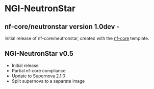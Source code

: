 # NGI-NeutronStar

## nf-core/neutronstar version 1.0dev - <date>
Initial release of nf-core/neutronstar, created with the [nf-core](http://nf-co.re/) template.

## NGI-NeutronStar v0.5
* Initial release
* Partial nf-core compliance
* Update to Supernova 2.1.0
* Split supernova to a separate image
